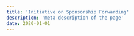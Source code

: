 ```yaml
---
title: 'Initiative on Sponsorship Forwarding'
description: 'meta description of the page'
date: 2020-01-01
---
```


